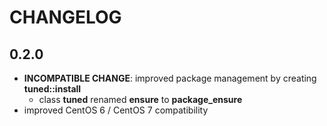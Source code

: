# CHANGELOG

## 0.2.0

* **INCOMPATIBLE CHANGE**: improved package management by creating **tuned::install**
  * class **tuned** renamed **ensure** to **package_ensure**
* improved CentOS 6 / CentOS 7 compatibility
